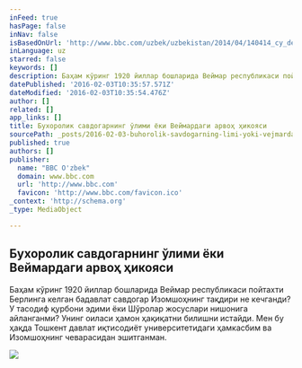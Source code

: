 ```yaml
---
inFeed: true
hasPage: false
inNav: false
isBasedOnUrl: 'http://www.bbc.com/uzbek/uzbekistan/2014/04/140414_cy_death_of_travelling_merchant.shtml'
inLanguage: uz
starred: false
keywords: []
description: Баҳам кўринг 1920 йиллар бошларида Веймар республикаси пойтахти Берлинга келган бадавлат савдогар Изомшоҳнинг тақдири не кечганди? У тасодиф қурбони эдими ёки Шўролар жосуслари нишонига айланганми? Унинг оиласи ҳамон ҳақиқатни билишни истайди. Мен бу ҳақда Тошкент давлат иқтисодиёт университетидаги ҳамкасбим ва Изомшоҳнинг чеварасидан эшитганман.
datePublished: '2016-02-03T10:35:57.571Z'
dateModified: '2016-02-03T10:35:54.476Z'
author: []
related: []
app_links: []
title: Бухоролик савдогарнинг ўлими ёки Веймардаги арвоҳ ҳикояси
sourcePath: _posts/2016-02-03-buhorolik-savdogarning-limi-yoki-vejmardagi-arvo-ikoyasi-.md
published: true
authors: []
publisher:
  name: "BBC O'zbek"
  domain: www.bbc.com
  url: 'http://www.bbc.com'
  favicon: 'http://www.bbc.com/favicon.ico'
_context: 'http://schema.org'
_type: MediaObject

---
```

<article style=""><h1>Бухоролик савдогарнинг ўлими ёки Веймардаги арвоҳ ҳикояси</h1><p>Баҳам кўринг 1920 йиллар бошларида Веймар республикаси пойтахти Берлинга келган бадавлат савдогар Изомшоҳнинг тақдири не кечганди? У тасодиф қурбони эдими ёки Шўролар жосуслари нишонига айланганми? Унинг оиласи ҳамон ҳақиқатни билишни истайди. Мен бу ҳақда Тошкент давлат иқтисодиёт университетидаги ҳамкасбим ва Изомшоҳнинг чеварасидан эшитганман.</p><img src="https://s3-us-west-2.amazonaws.com/the-grid-img/p/8e829a8af4c76e40e3b03493fd2790ffd20563e9.jpg" /></article>